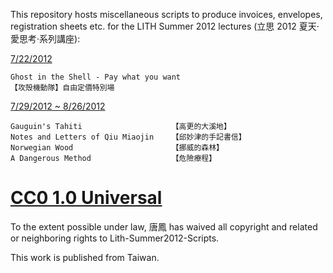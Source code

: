 This repository hosts miscellaneous scripts to produce invoices,
envelopes, registration sheets etc. for the LITH Summer 2012 lectures
(立思 2012 夏天‧愛思考‧系列講座):

[7/22/2012](http://registrano.com/events/lith2012-gits)

    Ghost in the Shell - Pay what you want
    【攻殼機動隊】自由定價特別場

[7/29/2012 ~ 8/26/2012](http://registrano.com/events/lith2012)

    Gauguin's Tahiti                    【高更的大溪地】
    Notes and Letters of Qiu Miaojin    【邱妙津的手記書信】
    Norwegian Wood                      【挪威的森林】
    A Dangerous Method                  【危險療程】

# [CC0 1.0 Universal](http://creativecommons.org/publicdomain/zero/1.0)

To the extent possible under law, 唐鳳 has waived all copyright and
related or neighboring rights to Lith-Summer2012-Scripts.

This work is published from Taiwan.
